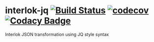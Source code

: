 # interlok-jq [![Build Status](https://travis-ci.org/adaptris/interlok-jq.svg?branch=develop)](https://travis-ci.org/adaptris/interlok-jq)  [![codecov](https://codecov.io/gh/adaptris/interlok-jq/branch/develop/graph/badge.svg)](https://codecov.io/gh/adaptris/interlok-jq) [![Codacy Badge](https://api.codacy.com/project/badge/Grade/e5865d5006f24741a1cb1399334cb3d4)](https://www.codacy.com/app/adaptris/interlok-jq?utm_source=github.com&amp;utm_medium=referral&amp;utm_content=adaptris/interlok-jq&amp;utm_campaign=Badge_Grade)

Interlok JSON transformation using JQ style syntax
